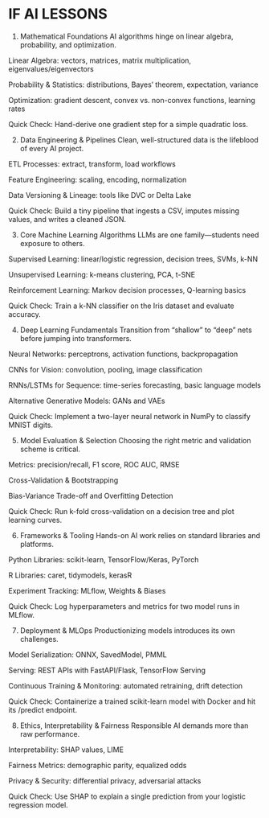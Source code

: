 # **IF AI LESSONS**
1. Mathematical Foundations
AI algorithms hinge on linear algebra, probability, and optimization.

Linear Algebra: vectors, matrices, matrix multiplication, eigenvalues/eigenvectors

Probability & Statistics: distributions, Bayes’ theorem, expectation, variance

Optimization: gradient descent, convex vs. non-convex functions, learning rates

Quick Check: Hand-derive one gradient step for a simple quadratic loss.

2. Data Engineering & Pipelines
Clean, well-structured data is the lifeblood of every AI project.

ETL Processes: extract, transform, load workflows

Feature Engineering: scaling, encoding, normalization

Data Versioning & Lineage: tools like DVC or Delta Lake

Quick Check: Build a tiny pipeline that ingests a CSV, imputes missing values, and writes a cleaned JSON.

3. Core Machine Learning Algorithms
LLMs are one family—students need exposure to others.

Supervised Learning: linear/logistic regression, decision trees, SVMs, k-NN

Unsupervised Learning: k-means clustering, PCA, t-SNE

Reinforcement Learning: Markov decision processes, Q-learning basics

Quick Check: Train a k-NN classifier on the Iris dataset and evaluate accuracy.

4. Deep Learning Fundamentals
Transition from “shallow” to “deep” nets before jumping into transformers.

Neural Networks: perceptrons, activation functions, backpropagation

CNNs for Vision: convolution, pooling, image classification

RNNs/LSTMs for Sequence: time-series forecasting, basic language models

Alternative Generative Models: GANs and VAEs

Quick Check: Implement a two-layer neural network in NumPy to classify MNIST digits.

5. Model Evaluation & Selection
Choosing the right metric and validation scheme is critical.

Metrics: precision/recall, F1 score, ROC AUC, RMSE

Cross-Validation & Bootstrapping

Bias-Variance Trade-off and Overfitting Detection

Quick Check: Run k-fold cross-validation on a decision tree and plot learning curves.

6. Frameworks & Tooling
Hands-on AI work relies on standard libraries and platforms.

Python Libraries: scikit-learn, TensorFlow/Keras, PyTorch

R Libraries: caret, tidymodels, kerasR

Experiment Tracking: MLflow, Weights & Biases

Quick Check: Log hyperparameters and metrics for two model runs in MLflow.

7. Deployment & MLOps
Productionizing models introduces its own challenges.

Model Serialization: ONNX, SavedModel, PMML

Serving: REST APIs with FastAPI/Flask, TensorFlow Serving

Continuous Training & Monitoring: automated retraining, drift detection

Quick Check: Containerize a trained scikit-learn model with Docker and hit its /predict endpoint.

8. Ethics, Interpretability & Fairness
Responsible AI demands more than raw performance.

Interpretability: SHAP values, LIME

Fairness Metrics: demographic parity, equalized odds

Privacy & Security: differential privacy, adversarial attacks

Quick Check: Use SHAP to explain a single prediction from your logistic regression model.

